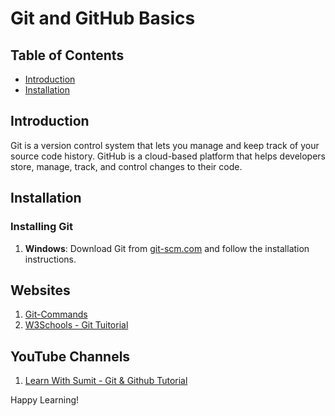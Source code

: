 # Git and GitHub Basics

## Table of Contents
- [Introduction](#introduction)
- [Installation](#installation)


## Introduction
Git is a version control system that lets you manage and keep track of your source code history. GitHub is a cloud-based platform that helps developers store, manage, track, and control changes to their code.

## Installation
### Installing Git
1. **Windows**: Download Git from [git-scm.com](https://git-scm.com/) and follow the installation instructions.



## Websites

1. [Git-Commands](https://github.com/joshnh/Git-Commands)
2. [W3Schools - Git Tuitorial](https://www.w3schools.com/git)


## YouTube Channels

1. [Learn With Sumit - Git & Github Tutorial](https://www.youtube.com/watch?v=oe21Nlq8GS4)


Happy Learning!


















